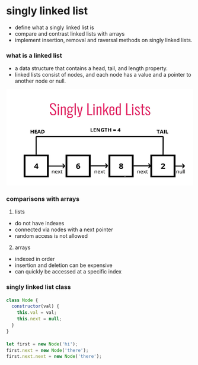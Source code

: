 # singly linked list

- define what a singly linked list is
- compare and contrast linked lists with arrays
- implement insertion, removal and raversal methods on singly linked lists.

### what is a linked list

- a data structure that contains a head, tail, and length property.
- linked lists consist of nodes, and each node has a value and a pointer to another node or null.

![singly linked list](/images/singly-linked-list.png)

### comparisons with arrays

1. lists

- do not have indexes
- connected via nodes with a next pointer
- random access is not allowed

2. arrays

- indexed in order
- insertion and deletion can be expensive
- can quickly be accessed at a specific index

### singly linked list class

```js
class Node {
  constructor(val) {
    this.val = val;
    this.next = null;
  }
}

let first = new Node('hi');
first.next = new Node('there');
first.next.next = new Node('there');
```
